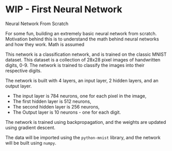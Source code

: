 # WIP - First Neural Network
Neural Network From Scratch

For some fun, building an extremely basic neural network from scratch. 
Motivation behind this is to understand the math behind neural networks and how they work.
Math is assumed

This network is a classification network, and is trained on the classic MNIST dataset.
This dataset is a collection of 28x28 pixel images of handwritten digits, 0-9.
The network is trained to classify the images into their respective digits.

The network is built with 4 layers, an input layer, 2 hidden layers, and an output layer.
* The input layer is 784 neurons, one for each pixel in the image,
* The first hidden layer is 512 neurons, 
* The second hidden layer is 256 neurons, 
* The Output layer is 10 neurons - one for each digit.

The network is trained using backpropagation, and the weights are updated using gradient descent.

The data will be imported using the `python-mnist` library, and the network will be built using `numpy`.
